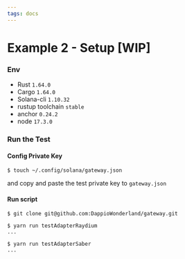 ```yaml
---
tags: docs
---
```


# Example 2 - Setup [WIP]

### Env

- Rust `1.64.0`
- Cargo `1.64.0`
- Solana-cli `1.10.32`
- rustup toolchain `stable`
- anchor `0.24.2`
- node `17.3.0`

### Run the Test

#### Config Private Key

```
$ touch ~/.config/solana/gateway.json
```

and copy and paste the test private key to `gateway.json`

#### Run script

```
$ git clone git@github.com:DappioWonderland/gateway.git
```

```
$ yarn run testAdapterRaydium
...
```

```
$ yarn run testAdapterSaber
...
```
